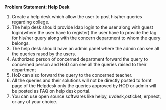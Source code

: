 **Problem Statement: Help Desk**
1. Create a help desk which allow the user to post his/her queries regarding college.
2. The help desk should provide ldap login to the user along with guest login(where the user have to register) the user have to provide the tag for his/her query along with the concern department to whom the query belongs.
3. The help desk should have an admin panel where the admin can see all the queries rased by the users.
4. Authorized person of concerned department forward the query to concerned person and HoD can see all the queries raised to their department
5. HoD can also forward the query to the concerned teacher.
6. All the queries and their solutions will not be directly posted to fornt page of the Helpdesk only the queries approved by HOD or admin will be posted as FAQ on help desk portal.
7. You can use open source softwares like helpy, uvdesk,osticket, erpnext, or any of your choice.
